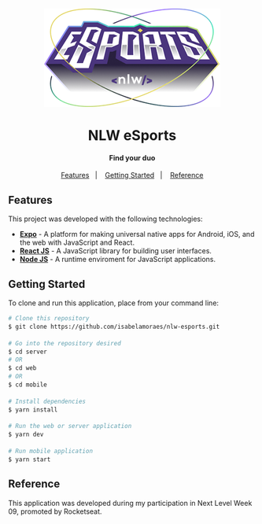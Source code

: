 <h1 align="center">
  <br>
    <img src="https://github.com/isabelamoraes/nlw-esports/blob/main/nlw-esports.png?raw=true" alt="NLW eSports">
  <br>
  <br>
  NLW eSports
</h1>

<h4 align="center">
  Find your duo
</h4>

<p align="center">
  <a href="#features">Features</a>&nbsp;&nbsp;&nbsp;|&nbsp;&nbsp;&nbsp;
  <a href="#getting-started">Getting Started</a>&nbsp;&nbsp;&nbsp;|&nbsp;&nbsp;&nbsp;
  <a href="#reference">Reference</a>
</p>

## Features

This project was developed with the following technologies:

-  **[Expo](https://expo.io/)** - A platform for making universal native apps for Android, iOS, and the web with JavaScript and React.
-  **[React JS](https://reactjs.org/)** - A JavaScript library for building user interfaces.
-  **[Node JS](https://nodejs.org/)** - A runtime enviroment for JavaScript applications.

## Getting Started

To clone and run this application, place from your command line:

```bash
# Clone this repository
$ git clone https://github.com/isabelamoraes/nlw-esports.git

# Go into the repository desired
$ cd server
# OR
$ cd web
# OR
$ cd mobile

# Install dependencies
$ yarn install

# Run the web or server application
$ yarn dev

# Run mobile application
$ yarn start

```

## Reference

This application was developed during my participation in Next Level Week 09, promoted by Rocketseat.

